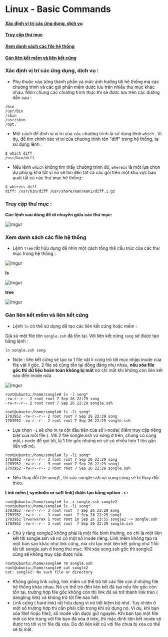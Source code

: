 # Linux - Basic Commands

#### [Xác định vị trí các ứng dụng, dịch vụ](#xd)
#### [Truy cập thư mục](#tc)
#### [Xem danh sách các file hệ thống](#x)
#### [Gán liên kết mềm và liên kết cứng ](#g)


### <a name="xd"> Xác định vị trí các ứng dụng, dịch vụ : </a>
- Phụ thuộc vào từng thành phần và mức ảnh hưởng tới hệ thống mà các chương trình và các gói phần mềm dược lưu
trên nhiều thư mục khác nhau. Nhìn chung các chương trình thực thi sẽ được lưu trên các đường dẫn sau : 
```
/bin
/usr/bin
/sbin
/usr/sbin
/opt.
```

- Một cách để định vị vị trí của các chương trình là sử dụng lệnh `which` . Ví dụ, để tìm chính xác vị trí của 
chương trình tên "diff" trong hệ thống, ta sử dụng lệnh :
```
$ which diff
/usr/bin/diff
```
-  Nếu lệnh `which` không tìm thấy chương trình đó, `whereis` là một lựa chọn dự phòng khá tốt vì nó sẽ tìm đến 
tất cả các gói trên một khu vực bao quát tất cả các thư mục hệ thống :

```
$ whereis diff
diff: /usr/bin/diff /usr/share/man/man1/diff.1.gz

```

### <a name="tc"> Truy cập thư mục : </a>

**Các lệnh sau dùng để di chuyển giữa các thư mục:**

![Imgur](https://i.imgur.com/wG8NdAN.png)

 ### <a name="x">Xem danh sách các file hệ thống </a>

- Lệnh `tree` rất hữu dụng để nhìn một cách tổng thể cấu trúc của các thư mục trong hệ thống :

![Imgur](https://i.imgur.com/kxhV03P.png)

**ls**

![Imgur](https://i.imgur.com/jo4N4rt.png)

**tree**

![Imgur](https://i.imgur.com/vJPhtfo.png)


 ### <a name="g"> Gán liên kết mềm và liên kết cứng </a>

- Lệnh `ln` có thể sử dụng để tạo các liên kết cứng hoặc mềm :

Giả sử một file tên ` songle.ssh ` đã tồn tại. Với liên kết cứng ` song ` sẽ được tạo bằng lệnh :

` ln songle.ssh song `

-  Note : liên kết cứng sẽ tạo ra 1 file vật lí cùng trỏ tới mục nhập inode của file vật lí gốc. 
2 file sẽ cùng tồn tại đồng đẳng như nhau, **nếu xóa file gốc thì dữ liệu hoàn toàn không bị mất** nó chỉ mất
khi không còn liên kết nào đến inode nữa .
	
![Imgur](https://i.imgur.com/Tdhcez8.png)

```
root@ubuntu:/home/songle# ls -l song*
-rw-r--r-- 2 root root 7 Sep 26 22:29 song
-rw-r--r-- 2 root root 7 Sep 26 22:29 songle.ssh

root@ubuntu:/home/songle# ls -li song*
1703952 -rw-r--r-- 2 root root 7 Sep 26 22:29 song
1703952 -rw-r--r-- 2 root root 7 Sep 26 22:29 songle.ssh
```

- Lựa chọn `-i` sẽ cho in ra cột đầu tiên của số i-node( điểm truy cập riêng biệt của mỗi file ).
Với 2 file songle.ssh và song ở trên, chúng có cùng một i-node để gọi tới, là 1 file gốc nhưng nó sẽ có 
nhiều hơn 1 tên gắn liền với nó.

```
root@ubuntu:/home/songle# ls -li song*
1703952 -rw-r--r-- 3 root root 7 Sep 26 22:29 song
1703952 -rw-r--r-- 3 root root 7 Sep 26 22:29 song1
1703952 -rw-r--r-- 3 root root 7 Sep 26 22:29 songle.ssh

```
- Nếu thay đổi file song1 , thì các songle.ssh và song cũng sẽ bị thay đổi theo.

**Link mềm ( symbolic or soft link) được tạo bằng option `-s` :**

```
root@ubuntu:/home/songle# ln -s songle.ssh songle2
root@ubuntu:/home/songle# ls -li song*
1703952 -rw-r--r-- 3 root root  7 Sep 26 22:29 song
1703952 -rw-r--r-- 3 root root  7 Sep 26 22:29 song1
1703951 lrwxrwxrwx 1 root root 10 Sep 26 23:55 songle2 -> songle.ssh
1703952 -rw-r--r-- 3 root root  7 Sep 26 22:29 songle.ssh

```

- Chú ý rằng songle2 không phải là một file bình thường, nó chỉ là một liên kết tới songle.ssh và nó có một số inode riêng. 
Link mềm không tạo ra một bản sao khác như link cứng, mà chỉ tạo một liên kết giống như 1 lối tắt tới songle.ssh ở trong thư mục.
Khi xóa song.ssh gốc thì songle2 cũng sẽ không truy cập được nữa.
```
root@ubuntu:/home/songle# rm songle.ssh
root@ubuntu:/home/songle# cat songle2
cat: songle2: No such file or directory
```

- Không giống link cứng, link mềm có thể trỏ tới các file con ở những file hệ thống khác nhau. Nó có thể trỏ đến
liên kết đã tạo nếu file gốc còn tồn tại, trường hợp file gốc không còn thì link đó sẽ trở thành link treo ( dangling link)
 và không trỏ tới file nào hết.
- Link cứng ( hard link) rất hữu dụng vì nó tiết kiệm bộ nhớ. Tuy nhiên ở một số trường hợp thì cần phải cẩn trọng khi sử dụng nó.
Ví dụ, khi bạn xóa file1 hoặc file2, số inode vẫn được giữ nguyên.  Khi bạn tạo một file mới có tên trùng với file bạn đã xóa ở trên,
thì mặc định liên kết inode sẽ được trỏ tới vị trí file đã xóa. Do đó liên kết cũ với file chưa bị xóa có thể sẽ bị mất.

